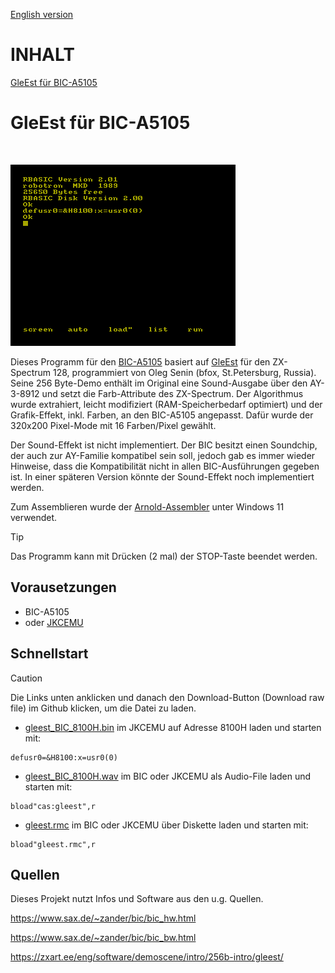 [English version](https://github-com.translate.goog/haykonus/BIC-A5105-Demos?_x_tr_sl=de&_x_tr_tl=en&_x_tr_hl=de&_x_tr_pto=wapp)
# INHALT

[GleEst für BIC-A5105](https://github.com/haykonus/BIC-A5105-Demos?tab=readme-ov-file#gleest-f%C3%BCr-bic-a5105)

# GleEst für BIC-A5105

<br>

![Demo](https://github.com/haykonus/BIC-A5105-Demos/blob/main/gleest_BIC/Bilder/gleest_BIC.gif)

Dieses Programm für den [BIC-A5105](https://www.robotrontechnik.de/index.htm?/html/computer/a5105.htm) basiert auf [GleEst](https://zxart.ee/eng/software/demoscene/intro/256b-intro/gleest/) für den ZX-Spectrum 128, programmiert von Oleg Senin (bfox, St.Petersburg, Russia). Seine 256 Byte-Demo enthält im Original eine Sound-Ausgabe über den AY-3-8912 und setzt die Farb-Attribute des ZX-Spectrum. Der Algorithmus wurde extrahiert, leicht modifiziert (RAM-Speicherbedarf optimiert) und der Grafik-Effekt, inkl. Farben, an den BIC-A5105 angepasst. Dafür wurde der 320x200 Pixel-Mode mit 16 Farben/Pixel gewählt. 

Der Sound-Effekt ist nicht implementiert. Der BIC besitzt einen Soundchip, der auch zur AY-Familie kompatibel sein soll, jedoch gab es immer wieder Hinweise, dass die Kompatibilität nicht in allen BIC-Ausführungen gegeben ist. In einer späteren Version könnte der Sound-Effekt noch implementiert werden. 

Zum Assemblieren wurde der [Arnold-Assembler](http://john.ccac.rwth-aachen.de:8000/as/) unter Windows 11 verwendet.

> [!TIP]
> Das Programm kann mit Drücken (2 mal) der STOP-Taste beendet werden.

## Vorausetzungen

- BIC-A5105
- oder [JKCEMU](http://www.jens-mueller.org/jkcemu/index.html)

## Schnellstart

> [!CAUTION]
> Die Links unten anklicken und danach den Download-Button (Download raw file) im Github klicken, um die Datei zu laden.

- [gleest_BIC_8100H.bin](https://github.com/haykonus/BIC-A5105-Demos/blob/main/gleest_BIC/gleest_BIC_8100H.bin)
im JKCEMU auf Adresse 8100H laden und starten mit:

```
defusr0=&H8100:x=usr0(0)
```
- [gleest_BIC_8100H.wav](https://github.com/haykonus/BIC-A5105-Demos/blob/main/gleest_BIC/gleest_BIC_8100H.wav)
im BIC oder JKCEMU als Audio-File laden und starten mit:

```
bload"cas:gleest",r
```

- [gleest.rmc](https://github.com/haykonus/BIC-A5105-Demos/blob/main/gleest_BIC/gleest.rmc)
im BIC oder JKCEMU über Diskette laden und starten mit:

```
bload"gleest.rmc",r
```

## Quellen

Dieses Projekt nutzt Infos und Software aus den u.g. Quellen. 

https://www.sax.de/~zander/bic/bic_hw.html

https://www.sax.de/~zander/bic/bic_bw.html

https://zxart.ee/eng/software/demoscene/intro/256b-intro/gleest/


